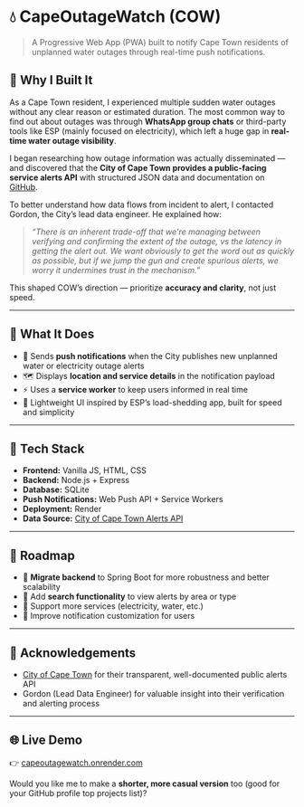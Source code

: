# 💧 CapeOutageWatch (COW)

> A Progressive Web App (PWA) built to notify Cape Town residents of unplanned water outages through real-time push notifications.

## 📖 Why I Built It

As a Cape Town resident, I experienced multiple sudden water outages without any clear reason or estimated duration. The most common way to find out about outages was through **WhatsApp group chats** or third-party tools like ESP (mainly focused on electricity), which left a huge gap in **real-time water outage visibility**.

I began researching how outage information was actually disseminated — and discovered that the **City of Cape Town provides a public-facing service alerts API** with structured JSON data and documentation on [GitHub](https://github.com/cityofcapetown/service-alerts-connector).

To better understand how data flows from incident to alert, I contacted Gordon, the City’s lead data engineer. He explained how:

> *“There is an inherent trade-off that we're managing between verifying and confirming the extent of the outage, vs the latency in getting the alert out. We want obviously to get the word out as quickly as possible, but if we jump the gun and create spurious alerts, we worry it undermines trust in the mechanism.”*

This shaped COW’s direction — prioritize **accuracy and clarity**, not just speed.

---

## 🧪 What It Does

* 📲 Sends **push notifications** when the City publishes new unplanned water or electricity outage alerts
* 🗺️ Displays **location and service details** in the notification payload
* ⚡ Uses a **service worker** to keep users informed in real time
* 🧭 Lightweight UI inspired by ESP’s load-shedding app, built for speed and simplicity

---

## 🧰 Tech Stack

* **Frontend:** Vanilla JS, HTML, CSS
* **Backend:** Node.js + Express
* **Database:** SQLite
* **Push Notifications:** Web Push API + Service Workers
* **Deployment:** Render
* **Data Source:** [City of Cape Town Alerts API](https://github.com/cityofcapetown/service-alerts-connector)

---

## 🚀 Roadmap

* 🔹 **Migrate backend** to Spring Boot for more robustness and better scalability
* 🔹 Add **search functionality** to view alerts by area or type
* 🔹 Support more services (electricity, water, etc.)
* 🔹 Improve notification customization for users

---

## 🤝 Acknowledgements

* [City of Cape Town](https://github.com/cityofcapetown) for their transparent, well-documented public alerts API
* Gordon (Lead Data Engineer) for valuable insight into their verification and alerting process

---

## 🌐 Live Demo

👉 [capeoutagewatch.onrender.com](https://capeoutagewatch.onrender.com/)



Would you like me to make a **shorter, more casual version** too (good for your GitHub profile top projects list)?

